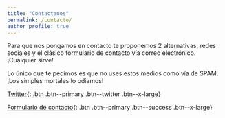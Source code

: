```yaml
---
title: "Contactanos"
permalink: /contacto/
author_profile: true
---
```


Para que nos pongamos en contacto te proponemos 2 alternativas, redes sociales y el clásico formulario de contacto vía correo electrónico. ¡Cualquier sirve!</p>

Lo único que te pedimos es que no uses estos medios como vía de SPAM. ¡Los simples mortales lo odiamos!

[<i class="fab fa-twitter"></i> Twitter](https://twitter.com/bioemprendedorcl){: .btn .btn--primary .btn--twitter .btn--x-large}

[<i class="fas fa-envelope"></i> Formulario de contacto](https://diegoscl.typeform.com/to/IbXplr){: .btn .btn--primary .btn--success .btn--x-large}
